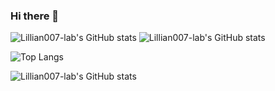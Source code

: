 ### Hi there 👋

![Lillian007-lab's GitHub stats](https://github-readme-stats.vercel.app/api?username=Lillian007-lab)
![Lillian007-lab's GitHub stats](https://github-readme-stats.vercel.app/api?username=Lillian007-lab&count_private=true)

![Top Langs](https://github-readme-stats.vercel.app/api/top-langs/?username=Lillian007-lab&count_private=true&layout=compact)



![Lillian007-lab's GitHub stats](https://github-readme-stats-lillian007-lab.vercel.app/api?username=Lillian007-lab)

<!--
**Lillian007-lab/Lillian007-lab** is a ✨ _special_ ✨ repository because its `README.md` (this file) appears on your GitHub profile.

Here are some ideas to get you started:

- 🔭 I’m currently working on ...
- 🌱 I’m currently learning ...
- 👯 I’m looking to collaborate on ...
- 🤔 I’m looking for help with ...
- 💬 Ask me about ...
- 📫 How to reach me: ...
- 😄 Pronouns: ...
- ⚡ Fun fact: ...
-->
